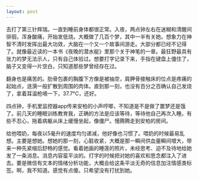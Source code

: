 ```yaml
---
layout: post
---
```


去打了第三针辉瑞。一直到睡前身体都很正常。入夜，两点钟左右在迷糊和清醒间徘徊，浑身酸痛，开始发低烧。大概做了几百个梦，其中一半有关她。想象力在神智不清时发挥出最大功效，大脑在一个又一个故事间游走。大部分都已经不记得了。就像最近读的一本书《夜晚的潜水艇》里那个关于神笔的一章。最狂野最具有张力的梦无法示人，只有自己体验过。想要打字记录下来，手指在键盘上僵住了，脑子又变得一片空白，只知道那些梦曾经存在过。

翻身也是痛苦的。肋骨包裹的胸腹下方像是被抽空，肩胛骨接触床的位点是疼痛的起始点，涟漪一般扩散到周围的肉体。直到那一刻，也没有百分之百确认自己发烧了，拿着耳温枪嘀一下，37.7°C，还好。

四点钟，手机里监控器app传来安柏的小声哼唧，不知道是不是做了噩梦还是饿了。前几天的睡眠训练教育我，正确的方法是应该等待，等待他自己再次入睡。有些不忍心，拖着病躯从床上缓慢坐起，像僵尸。慢腾腾走到安柏的房间。

给他喂奶，每夜以5毫升的速度均匀递减，他好像也习惯了。喂奶的时候最易乱想。主要是想她。想她的那一刻，心脏收紧，大概是那一瞬间供血量瞬间增大，带来一种先紧缩后舒畅的感觉。看着她画的睡莲的照片，未经思考、迫不及待地给她发了一条消息。消息内容蛮平淡的。打字的时候把对她的喜欢和思念都注入了进去。要是微信有文本的情绪分析功能，大概会给这条平淡无奇的信息加注情感类标签。啊，我不知道。感觉有点傻。只希望没有打扰到她。